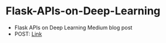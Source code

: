 # Flask-APIs-on-Deep-Learning
* Flask APIs on Deep Learning Medium blog post
* POST: [Link](https://medium.com/@abhishekasdzxc/your-first-machine-learning-web-api-using-python-and-flask-1-ee5ba466c508)
